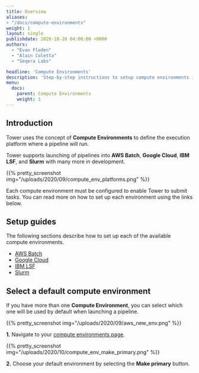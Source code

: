 ```yaml
---
title: Overview
aliases:
- "/docs/compute-environments"
weight: 1
layout: single
publishdate: 2020-10-20 04:00:00 +0000
authors:
  - "Evan Floden"
  - "Alain Coletta"
  - "Seqera Labs"

headline: 'Compute Environments'
description: 'Step-by-step instructions to setup compute environments in Nextflow Tower.'
menu:
  docs:
    parent: Compute Environments
    weight: 1
---
```


## Introduction

Tower uses the concept of **Compute Environments** to define the execution platform where a pipeline will run.

Tower supports launching of pipelines into **AWS Batch**, **Google Cloud**, **IBM LSF**, and **Slurm** with many more in development.

{{% pretty_screenshot img="/uploads/2020/09/compute_env_platforms.png" %}}

Each compute environment must be configured to enable Tower to submit tasks. You can read more on how to set up each environment using the links below.

## Setup guides

The following sections describe how to set up each of the available compute environments.

* [AWS Batch](/docs/compute-environments/aws-batch/)
* [Google Cloud](/docs/compute-environments/google-cloud/)
* [IBM LSF](/docs/compute-environments/lsf/)
* [Slurm](/docs/compute-environments/slurm/)

## Select a default compute environment

If you have more than one **Compute Environment**, you can select which one will be used by default when launching a pipeline.

{{% pretty_screenshot img="/uploads/2020/09/aws_new_env.png" %}}

**1.** Navigate to your [compute environments page](https://tower.nf/compute-envs).

{{% pretty_screenshot img="/uploads/2020/10/compute_env_make_primary.png" %}}

**2.** Choose your default environment by selecting the **Make primary** button.   

